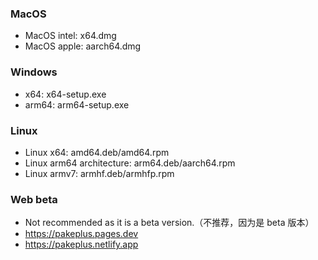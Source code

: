 ### MacOS

-   MacOS intel: x64.dmg
-   MacOS apple: aarch64.dmg

### Windows

-   x64: x64-setup.exe
-   arm64: arm64-setup.exe

### Linux

-   Linux x64: amd64.deb/amd64.rpm
-   Linux arm64 architecture: arm64.deb/aarch64.rpm
-   Linux armv7: armhf.deb/armhfp.rpm

### Web beta

-   Not recommended as it is a beta version.（不推荐，因为是 beta 版本）
-   https://pakeplus.pages.dev
-   https://pakeplus.netlify.app
